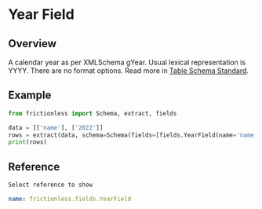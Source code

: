 # Year Field

## Overview

A calendar year as per XMLSchema gYear. Usual lexical representation is YYYY. There are no format options. Read more in [Table Schema Standard](https://specs.frictionlessdata.io/table-schema/#year).

## Example

```python script tabs=Python
from frictionless import Schema, extract, fields

data = [['name'], ['2022']]
rows = extract(data, schema=Schema(fields=[fields.YearField(name='name')]))
print(rows)
```

## Reference

```markdown tabs=Select
Select reference to show
```

```yaml reference tabs=YearField
name: frictionless.fields.YearField
```
